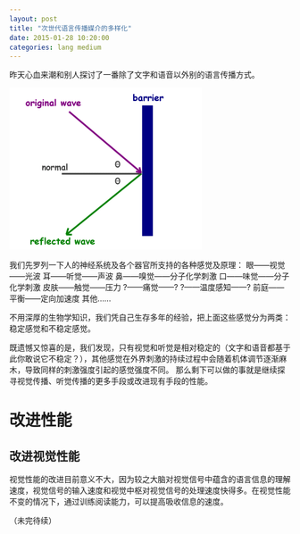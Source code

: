 ```yaml
---
layout: post
title: "次世代语言传播媒介的多样化"
date: 2015-01-28 10:20:00
categories: lang medium
---
```


昨天心血来潮和别人探讨了一番除了文字和语音以外别的语言传播方式。

![](/assets/wave_reflection.gif)

我们先罗列一下人的神经系统及各个器官所支持的各种感觉及原理：
眼——视觉——光波
耳——听觉——声波
鼻——嗅觉——分子化学刺激
口——味觉——分子化学刺激
皮肤——触觉——压力
?——痛觉——?
?——温度感知——?
前庭——平衡——定向加速度
其他……

不用深厚的生物学知识，我们凭自己生存多年的经验，把上面这些感觉分为两类：稳定感觉和不稳定感觉。

既遗憾又惊喜的是，我们发现，只有视觉和听觉是相对稳定的（文字和语音都基于此你敢说它不稳定？），其他感觉在外界刺激的持续过程中会随着机体调节逐渐麻木，导致同样的刺激强度引起的感觉强度不同。
那么剩下可以做的事就是继续探寻视觉传播、听觉传播的更多手段或改进现有手段的性能。

# 改进性能

## 改进视觉性能

视觉性能的改进目前意义不大，因为较之大脑对视觉信号中蕴含的语言信息的理解速度，视觉信号的输入速度和视觉中枢对视觉信号的处理速度快得多。在视觉性能不变的情况下，通过训练阅读能力，可以提高吸收信息的速度。

（未完待续）
